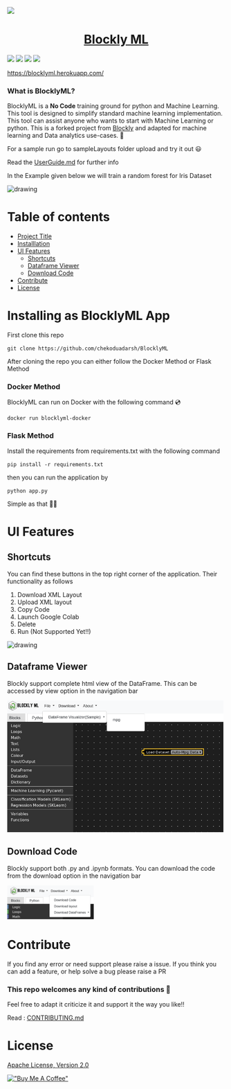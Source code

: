 <img src="https://github.com/chekoduadarsh/BlocklyML/blob/main/media/blocklyML_Banner.png"></img>

<h1 style="text-align: center;"><a href="https://blocklyml.herokuapp.com/ ">Blockly ML</a></h1>


![](https://img.shields.io/github/license/chekoduadarsh/BlocklyML)
![](https://img.shields.io/github/issues/chekoduadarsh/BlocklyML)
![](https://img.shields.io/twitter/url?url=https%3A%2F%2Fgithub.com%2Fchekoduadarsh%2FBlocklyML)
![](https://img.shields.io/github/last-commit/chekoduadarsh/BlocklyML)


<a href="https://blocklyml.herokuapp.com/"> https://blocklyml.herokuapp.com/ </a>

### What is BlocklyML?
BlocklyML is a **No Code** training ground for python and Machine Learning. This tool is designed to simplify standard machine learning implementation.
This tool can assist anyone who wants to start with Machine Learning or python. This is a forked project from [Blockly](https://github.com/google/blockly) and adapted for machine learning and Data analytics use-cases. :brain:

For a sample run go to sampleLayouts folder upload and try it out :smiley:


Read the <a href="https://github.com/chekoduadarsh/BlocklyML/blob/main/UserGuide.md"> UserGuide.md</a> for further info


In the Example given below we will train a random forest for Iris Dataset

<img src="https://github.com/chekoduadarsh/BlocklyML/blob/main/media/IrisRandomForest.png" alt="drawing" width="500"/>

# Table of contents

* <a href="https://github.com/chekoduadarsh/BlocklyML/blob/main/README.md#blocklyml">  Project Title</a>
* <a href="https://github.com/chekoduadarsh/BlocklyML/blob/main/README.md#installing-as-blocklyml-app"> Installlation</a>
* <a href="https://github.com/chekoduadarsh/BlocklyML/blob/main/README.md#ui-features"> UI Features</a>
   * <a href="https://github.com/chekoduadarsh/BlocklyML/blob/main/README.md#shortcuts"> Shortcuts</a>
   * <a href="https://github.com/chekoduadarsh/BlocklyML/blob/main/README.md#dataframe-viewer"> Dataframe Viewer</a>
   * <a href="https://github.com/chekoduadarsh/BlocklyML/blob/main/README.md#download-code"> Download Code</a>
* <a href="https://github.com/chekoduadarsh/BlocklyML/blob/main/README.md#contribute"> Contribute</a>
* <a href="https://github.com/chekoduadarsh/BlocklyML/blob/main/README.md#license"> License</a>
# Installing as BlocklyML App
First clone this repo

```
git clone https://github.com/chekoduadarsh/BlocklyML
```
After cloning the repo you can either follow the Docker Method or Flask Method

### Docker Method
BlocklyML can run on Docker with the following command :cd:

```
docker run blocklyml-docker
```
### Flask Method

Install the requirements from requirements.txt with the following command

```
pip install -r requirements.txt 
```

then you can run the application by
```
python app.py
```

Simple as that :man_shrugging:

# UI Features

## Shortcuts
You can find these buttons in the top right corner of the application. Their functionality as follows

1. Download XML Layout
2. Upload XML layout
3. Copy Code
4. Launch Google Colab
5. Delete
6. Run (Not Supported Yet!!)

<img src="https://github.com/chekoduadarsh/BlocklyML/blob/main/media/butttons.png" alt="drawing" width="500"/>

## Dataframe Viewer
Blockly support complete html view of the DataFrame. This can be accessed by view option in the navigation bar

<img src="https://github.com/chekoduadarsh/BlocklyML/blob/main/media/DatasetView.png" alt="drawing" width="500"/>


## Download Code
Blockly support both .py and .ipynb formats. You can download the code from the download option in the navigation bar

<img src="https://github.com/chekoduadarsh/BlocklyML/blob/main/media/DownloadView.png" alt="drawing" width="200"/>

# Contribute

If you find any error or need support please raise a issue. If you think you can add a feature, or help solve a bug please raise a PR

### This repo welcomes any kind of contributions :pray: 

Feel free to adapt it criticize it and support it the way you like!!

Read : <a href="https://github.com/ThioJoe/YT-Spammer-Purge/blob/main/CONTRIBUTING.md">CONTRIBUTING.md</a>


# License
<a href="https://www.apache.org/licenses/LICENSE-2.0">Apache License, Version 2.0</a>

[!["Buy Me A Coffee"](https://www.buymeacoffee.com/assets/img/custom_images/orange_img.png)](https://www.buymeacoffee.com/chekoduadarsh)
